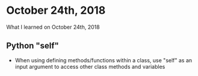 # October 24th, 2018
What I learned on October 24th, 2018

## Python "self"
* When using defining methods/functions within a class, use "self" as an input
argument to access other class methods and variables 
